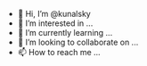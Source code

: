 - 👋 Hi, I’m @kunalsky
- 👀 I’m interested in ...
- 🌱 I’m currently learning ...
- 💞️ I’m looking to collaborate on ...
- 📫 How to reach me ...

<!---
kunalsky/kunalsky is a ✨ special ✨ repository because its `README.md` (this file) appears on your GitHub profile.
You can click the Preview link to take a look at your changes.
--->
